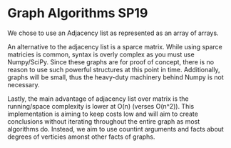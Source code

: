 # Graph Algorithms SP19
We chose to use an Adjacency list as represented as an array of arrays.

An alternative to the adjacency list is a sparce matrix. While using sparce matricies is common, syntax is overly complex as you must use Numpy/SciPy. Since these graphs are for proof of
concept, there is no reason to use such powerful structures at this point in time. Additionally, graphs will be small, thus the heavy-duty machinery behind Numpy is not necessary.

Lastly, the main advantage of adjacency list over matrix is the running/space complexity is lower at O(n) (verses O(n^2)). This implementation is aiming to keep costs low and will aim to create conclusions without iterating throughout the entire graph as most algorithms do. Instead, we aim to use countint arguments and facts about degrees of verticies amonst other facts of graphs.